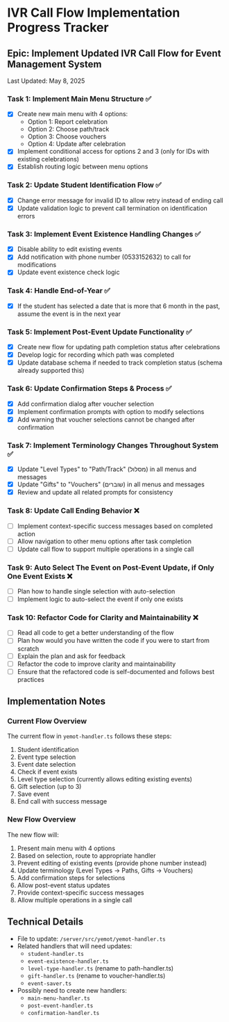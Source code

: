 # IVR Call Flow Implementation Progress Tracker

## Epic: Implement Updated IVR Call Flow for Event Management System

Last Updated: May 8, 2025

### Task 1: Implement Main Menu Structure ✅
- [x] Create new main menu with 4 options:
  - Option 1: Report celebration
  - Option 2: Choose path/track
  - Option 3: Choose vouchers
  - Option 4: Update after celebration
- [x] Implement conditional access for options 2 and 3 (only for IDs with existing celebrations)
- [x] Establish routing logic between menu options

### Task 2: Update Student Identification Flow ✅
- [x] Change error message for invalid ID to allow retry instead of ending call
- [x] Update validation logic to prevent call termination on identification errors

### Task 3: Implement Event Existence Handling Changes ✅
- [x] Disable ability to edit existing events
- [x] Add notification with phone number (0533152632) to call for modifications
- [x] Update event existence check logic

### Task 4: Handle End-of-Year ✅
- [x] If the student has selected a date that is more that 6 month in the past, assume the event is in the next year

### Task 5: Implement Post-Event Update Functionality ✅
- [x] Create new flow for updating path completion status after celebrations
- [x] Develop logic for recording which path was completed
- [x] Update database schema if needed to track completion status (schema already supported this)

### Task 6: Update Confirmation Steps & Process ✅
- [x] Add confirmation dialog after voucher selection
- [x] Implement confirmation prompts with option to modify selections
- [x] Add warning that voucher selections cannot be changed after confirmation

### Task 7: Implement Terminology Changes Throughout System ✅
- [x] Update "Level Types" to "Path/Track" (מסלול) in all menus and messages
- [x] Update "Gifts" to "Vouchers" (שוברים) in all menus and messages
- [x] Review and update all related prompts for consistency

### Task 8: Update Call Ending Behavior ❌
- [ ] Implement context-specific success messages based on completed action
- [ ] Allow navigation to other menu options after task completion
- [ ] Update call flow to support multiple operations in a single call

### Task 9: Auto Select The Event on Post-Event Update, if Only One Event Exists ❌
- [ ] Plan how to handle single selection with auto-selection
- [ ] Implement logic to auto-select the event if only one exists

### Task 10: Refactor Code for Clarity and Maintainability ❌
- [ ] Read all code to get a better understanding of the flow
- [ ] Plan how would you have written the code if you were to start from scratch
- [ ] Explain the plan and ask for feedback
- [ ] Refactor the code to improve clarity and maintainability
- [ ] Ensure that the refactored code is self-documented and follows best practices

## Implementation Notes

### Current Flow Overview
The current flow in `yemot-handler.ts` follows these steps:
1. Student identification
2. Event type selection
3. Event date selection
4. Check if event exists
5. Level type selection (currently allows editing existing events)
6. Gift selection (up to 3)
7. Save event
8. End call with success message

### New Flow Overview
The new flow will:
1. Present main menu with 4 options
2. Based on selection, route to appropriate handler
3. Prevent editing of existing events (provide phone number instead)
4. Update terminology (Level Types → Paths, Gifts → Vouchers)
5. Add confirmation steps for selections
6. Allow post-event status updates
7. Provide context-specific success messages
8. Allow multiple operations in a single call

## Technical Details
- File to update: `/server/src/yemot/yemot-handler.ts`
- Related handlers that will need updates:
  - `student-handler.ts`
  - `event-existence-handler.ts`
  - `level-type-handler.ts` (rename to path-handler.ts)
  - `gift-handler.ts` (rename to voucher-handler.ts)
  - `event-saver.ts`
- Possibly need to create new handlers:
  - `main-menu-handler.ts`
  - `post-event-handler.ts`
  - `confirmation-handler.ts`